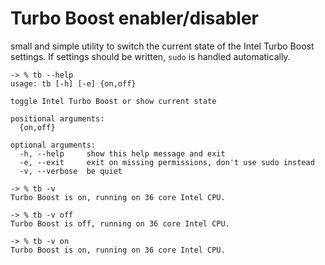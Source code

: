 # Turbo Boost enabler/disabler

small and simple utility to switch the current state of the Intel Turbo Boost settings. If settings should be written, `sudo` is handled automatically.

```
-> % tb --help
usage: tb [-h] [-e] {on,off}

toggle Intel Turbo Boost or show current state

positional arguments:
  {on,off}

optional arguments:
  -h, --help     show this help message and exit
  -e, --exit     exit on missing permissions, don't use sudo instead
  -v, --verbose  be quiet

-> % tb -v
Turbo Boost is on, running on 36 core Intel CPU.

-> % tb -v off
Turbo Boost is off, running on 36 core Intel CPU.

-> % tb -v on
Turbo Boost is on, running on 36 core Intel CPU.
```
